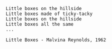     Little boxes on the hillside
    Little boxes made of ticky-tacky
    Little boxes on the hillside
    Little boxes all the same
    ...

    Little Boxes - Malvina Reynolds, 1962